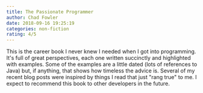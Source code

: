 ```yaml
---
title: The Passionate Programmer
author: Chad Fowler
date: 2018-09-16 19:25:19
categories: non-fiction
rating: 4/5
---
```


This is the career book I never knew I needed when I got into programming. It's full of great perspectives, each one written succinctly and highlighted with examples. Some of the examples are a little dated (lots of references to Java) but, if anything, that shows how timeless the advice is. Several of my recent blog posts were inspired by things I read that just "rang true" to me. I expect to recommend this book to other developers in the future.
